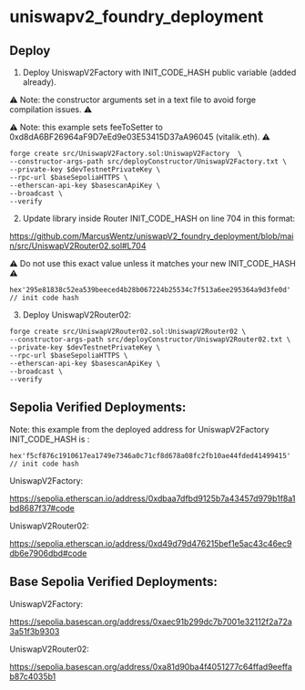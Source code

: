 # uniswapv2_foundry_deployment

## Deploy

1. Deploy UniswapV2Factory with INIT_CODE_HASH public variable (added already).

⚠️  Note: the constructor arguments set in a text file to avoid forge compilation issues. ⚠️ 

⚠️  Note: this example sets feeToSetter to 0xd8dA6BF26964aF9D7eEd9e03E53415D37aA96045 (vitalik.eth). ⚠️ 

```shell
forge create src/UniswapV2Factory.sol:UniswapV2Factory  \
--constructor-args-path src/deployConstructor/UniswapV2Factory.txt \
--private-key $devTestnetPrivateKey \
--rpc-url $baseSepoliaHTTPS \
--etherscan-api-key $basescanApiKey \
--broadcast \
--verify 
```

2. Update library inside Router INIT_CODE_HASH on line 704 in this format:

https://github.com/MarcusWentz/uniswapV2_foundry_deployment/blob/main/src/UniswapV2Router02.sol#L704 

⚠️ Do not use this exact value unless it matches your new INIT_CODE_HASH ⚠️

```solidity
hex'295e81838c52ea539beeced4b28b067224b25534c7f513a6ee295364a9d3fe0d' // init code hash
```

3. Deploy UniswapV2Router02:

```shell
forge create src/UniswapV2Router02.sol:UniswapV2Router02 \
--constructor-args-path src/deployConstructor/UniswapV2Router02.txt \
--private-key $devTestnetPrivateKey \
--rpc-url $baseSepoliaHTTPS \
--etherscan-api-key $basescanApiKey \
--broadcast \
--verify 
```

## Sepolia Verified Deployments:

Note: this example from the deployed address for UniswapV2Factory INIT_CODE_HASH is :

```solidity
hex'f5cf876c1910617ea1749e7346a0c71cf8d678a08fc2fb10ae44fded41499415' // init code hash
```

UniswapV2Factory:

https://sepolia.etherscan.io/address/0xdbaa7dfbd9125b7a43457d979b1f8a1bd8687f37#code

UniswapV2Router02:

https://sepolia.etherscan.io/address/0xd49d79d476215bef1e5ac43c46ec9db6e7906dbd#code

## Base Sepolia Verified Deployments:

UniswapV2Factory:

https://sepolia.basescan.org/address/0xaec91b299dc7b7001e32112f2a72a3a51f3b9303

UniswapV2Router02:

https://sepolia.basescan.org/address/0xa81d90ba4f4051277c64ffad9eeffab87c4035b1
